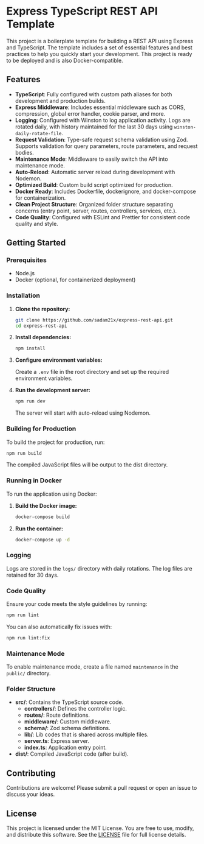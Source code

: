 # Express TypeScript REST API Template

This project is a boilerplate template for building a REST API using Express and TypeScript. The template includes a set of essential features and best practices to help you quickly start your development. This project is ready to be deployed and is also Docker-compatible.

## Features

- **TypeScript**: Fully configured with custom path aliases for both development and production builds.
- **Express Middleware**: Includes essential middleware such as CORS, compression, global error handler, cookie parser, and more.
- **Logging**: Configured with Winston to log application activity. Logs are rotated daily, with history maintained for the last 30 days using `winston-daily-rotate-file`.
- **Request Validation**: Type-safe request schema validation using Zod. Supports validation for query parameters, route parameters, and request bodies.
- **Maintenance Mode**: Middleware to easily switch the API into maintenance mode.
- **Auto-Reload**: Automatic server reload during development with Nodemon.
- **Optimized Build**: Custom build script optimized for production.
- **Docker Ready**: Includes Dockerfile, dockerignore, and docker-compose for containerization.
- **Clean Project Structure**: Organized folder structure separating concerns (entry point, server, routes, controllers, services, etc.).
- **Code Quality**: Configured with ESLint and Prettier for consistent code quality and style.

## Getting Started

### Prerequisites

- Node.js
- Docker (optional, for containerized deployment)

### Installation

1. **Clone the repository:**

    ```bash
    git clone https://github.com/sadam21x/express-rest-api.git
    cd express-rest-api
    ```

2. **Install dependencies:**

    ```bash
    npm install
    ```

3. **Configure environment variables:**

    Create a `.env` file in the root directory and set up the required environment variables.

4. **Run the development server:**

    ```bash
    npm run dev
    ```

    The server will start with auto-reload using Nodemon.

### Building for Production

To build the project for production, run:

```bash
npm run build
```

The compiled JavaScript files will be output to the dist directory.

### Running in Docker

To run the application using Docker:

1. **Build the Docker image:**

    ```bash
    docker-compose build
    ```

2. **Run the container:**
   
    ```bash
    docker-compose up -d
    ```

### Logging

Logs are stored in the `logs/` directory with daily rotations. The log files are retained for 30 days.

### Code Quality

Ensure your code meets the style guidelines by running:

```bash
npm run lint
```

You can also automatically fix issues with:

```bash
npm run lint:fix
```

### Maintenance Mode

To enable maintenance mode, create a file named `maintenance` in the `public/` directory.

### Folder Structure

- **src/**: Contains the TypeScript source code.
  - **controllers/**: Defines the controller logic.
  - **routes/**: Route definitions.
  - **middleware/**: Custom middleware.
  - **schema/**: Zod schema definitions.
  - **lib/**: Lib codes that is shared across multiple files.
  - **server.ts**: Express server.
  - **index.ts**: Application entry point.
- **dist/**: Compiled JavaScript code (after build).

## Contributing

Contributions are welcome! Please submit a pull request or open an issue to discuss your ideas.

## License

This project is licensed under the MIT License. You are free to use, modify, and distribute this software. See the [LICENSE](LICENSE) file for full license details.

